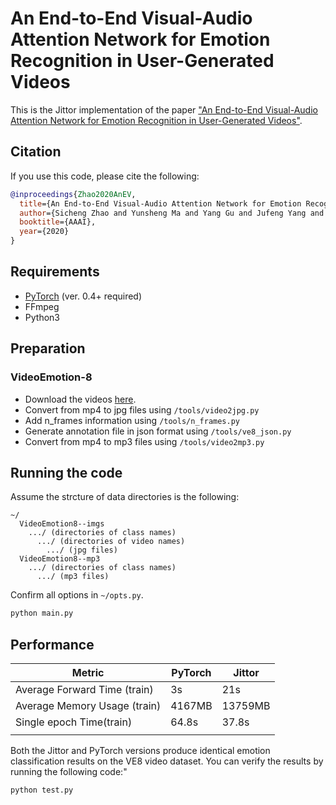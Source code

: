 # An End-to-End Visual-Audio Attention Network for Emotion Recognition in User-Generated Videos

<!-- ### [Project Page](https://github.com/maysonma/VAANet) | [Paper](https://www.aiide.org/ojs/index.php/AAAI/article/view/5364)

Sicheng Zhao\*,
Yunsheng Ma\*,
Yang Gu,
Jufeng Yang,
Tengfei Xing,
Pengfei Xu,
Runbo Hu,
Hua Chai,
Kurt Keutzer<br>
\*denotes equal contribution -->

This is the Jittor implementation of the paper ["An End-to-End Visual-Audio Attention Network for Emotion Recognition in User-Generated Videos"](https://www.aiide.org/ojs/index.php/AAAI/article/view/5364).

## Citation 

If you use this code, please cite the following:
```bibtex
@inproceedings{Zhao2020AnEV,
  title={An End-to-End Visual-Audio Attention Network for Emotion Recognition in User-Generated Videos},
  author={Sicheng Zhao and Yunsheng Ma and Yang Gu and Jufeng Yang and Tengfei Xing and Pengfei Xu and Runbo Hu and Hua Chai and Kurt Keutzer},
  booktitle={AAAI},
  year={2020}
}
```

## Requirements
* [PyTorch](http://pytorch.org/) (ver. 0.4+ required)
* FFmpeg
* Python3

## Preparation

### VideoEmotion-8
* Download the videos [here](https://drive.google.com/drive/folders/0B5peJ1MHnIWGd3pFbzMyTG5BSGs?resourcekey=0-hZ1jo5t1hIauRpYhYIvWYA&usp=sharing).
* Convert from mp4 to jpg files using ```/tools/video2jpg.py```
* Add n_frames information using ```/tools/n_frames.py```
* Generate annotation file in json format using ```/tools/ve8_json.py```
* Convert from mp4 to mp3 files using ```/tools/video2mp3.py```

## Running the code
Assume the strcture of data directories is the following:
```misc
~/
  VideoEmotion8--imgs
    .../ (directories of class names)
      .../ (directories of video names)
        .../ (jpg files)
  VideoEmotion8--mp3
    .../ (directories of class names)
      .../ (mp3 files)

```

Confirm all options in ```~/opts.py```.
```bash
python main.py
```
## Performance


| Metric             | PyTorch | Jittor  |
|--------------------|---------|---------|
| Average Forward Time (train) | 3s  | 21s  |
| Average Memory Usage (train) | 4167MB  | 13759MB  |
| Single epoch Time(train) | 64.8s | 37.8s |
||||

Both the Jittor and PyTorch versions produce identical emotion classification results on the VE8 video dataset. You can verify the results by running the following code:"

```bash
python test.py
```